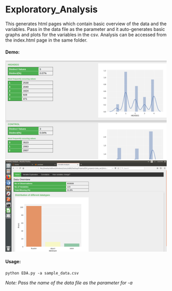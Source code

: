 # Exploratory_Analysis
This generates html pages which contain basic overview of the data and the variables.
Pass in the data file as the parameter and it auto-generates basic graphs and plots for the variables in the csv. Analysis can be accessed from the index.html page in the same folder.
#### **Demo:**
![Home_Page](https://raw.githubusercontent.com/siddhantmaharana/Exploratory_Analysis/master/demo_img1.png)
![Variable Analysis_Page](https://raw.githubusercontent.com/siddhantmaharana/Exploratory_Analysis/master/demo_img2.png)
#### **Usage:**

```
python EDA.py -a sample_data.csv
```
_Note: Pass the name of the data file as the parameter for -a_
